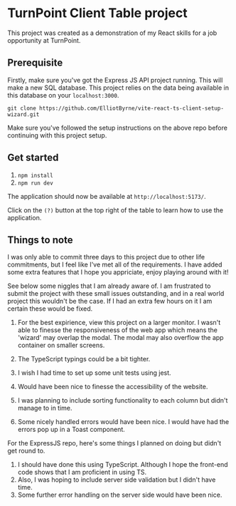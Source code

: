 # TurnPoint Client Table project

This project was created as a demonstration of my React skills for a job opportunity at TurnPoint.

## Prerequisite

Firstly, make sure you've got the Express JS API project running. This will make a new SQL database. This project relies on the data being available in this database on your `localhost:3000`.

`git clone https://github.com/ElliotByrne/vite-react-ts-client-setup-wizard.git`

Make sure you've followed the setup instructions on the above repo before continuing with this project setup.

## Get started

1. `npm install`
2. `npm run dev`

The application should now be available at `http://localhost:5173/`.

Click on the `(?)` button at the top right of the table to learn how to use the application.

## Things to note

I was only able to commit three days to this project due to other life commitments, but I feel like I've met all of the requirements. I have added some extra features that I hope you appriciate, enjoy playing around with it!

See below some niggles that I am already aware of. I am frustrated to submit the project with these small issues outstanding, and in a real world project this wouldn't be the case. If I had an extra few hours on it I am certain these would be fixed.

1. For the best expirience, view this project on a larger monitor. I wasn't able to finesse the responsiveness of the web app which means the 'wizard' may overlap the modal. The modal may also overflow the app container on smaller screens.

2. The TypeScript typings could be a bit tighter.

3. I wish I had time to set up some unit tests using jest.

4. Would have been nice to finesse the accessibility of the website.

5. I was planning to include sorting functionality to each column but didn't manage to in time.

6. Some nicely handled errors would have been nice. I would have had the errors pop up in a Toast component.

For the ExpressJS repo, here's some things I planned on doing but didn't get round to.

1. I should have done this using TypeScript. Although I hope the front-end code shows that I am proficient in using TS.
2. Also, I was hoping to include server side validation but I didn't have time.
3. Some further error handling on the server side would have been nice.
